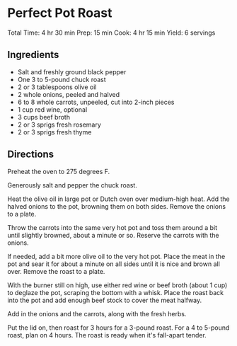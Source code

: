 # Perfect Pot Roast

Total Time: 4 hr 30 min
Prep: 15 min
Cook: 4 hr 15 min
Yield: 6 servings

## Ingredients
* Salt and freshly ground black pepper
* One 3 to 5-pound chuck roast
* 2 or 3 tablespoons olive oil
* 2 whole onions, peeled and halved
* 6 to 8 whole carrots, unpeeled, cut into 2-inch pieces
* 1 cup red wine, optional
* 3 cups beef broth
* 2 or 3 sprigs fresh rosemary
* 2 or 3 sprigs fresh thyme

## Directions
Preheat the oven to 275 degrees F.

Generously salt and pepper the chuck roast.

Heat the olive oil in large pot or Dutch oven over medium-high heat. Add the halved onions to the pot, browning them on both sides. Remove the onions to a plate.

Throw the carrots into the same very hot pot and toss them around a bit until slightly browned, about a minute or so. Reserve the carrots with the onions.

If needed, add a bit more olive oil to the very hot pot. Place the meat in the pot and sear it for about a minute on all sides until it is nice and brown all over. Remove the roast to a plate.

With the burner still on high, use either red wine or beef broth (about 1 cup) to deglaze the pot, scraping the bottom with a whisk. Place the roast back into the pot and add enough beef stock to cover the meat halfway.

Add in the onions and the carrots, along with the fresh herbs.

Put the lid on, then roast for 3 hours for a 3-pound roast. For a 4 to 5-pound roast, plan on 4 hours. The roast is ready when it's fall-apart tender.


